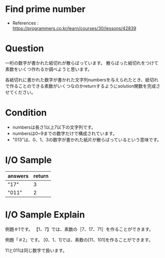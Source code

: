 # Find prime number
- References : https://programmers.co.kr/learn/courses/30/lessons/42839

# Question
一桁の数字が書かれた紙切れが散らばっています。 散らばった紙切れをつけて素数をいくつ作れるか調べようと思います。

各紙切れに書かれた数字が書かれた文字列numbersを与えられたとき、紙切れで作ることのできる素数がいくつなのかreturnするようにsolution関数を完成させてください。

# Condition
- numbersは長さ1以上7以下の文字列です。
- numbersは0~9までの数字だけで構成されています。
- "013"は、0、1、3の数字が書かれた紙片が散らばっているという意味です。

# I/O Sample
|answers|return|
|---|---|
|"17"|3|
|"011"|2|

# I/O Sample Explain
例題＃1です。
【1、7】では、素数の［7、17、71］を作ることができます。

例題「＃2」です。
[0、1、1]では、素数の[11、101]を作ることができます。

11と011は同じ数字で扱います。

<br>